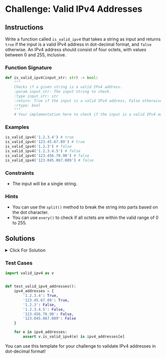 # Challenge: Valid IPv4 Addresses

## Instructions

Write a function called `is_valid_ipv4` that takes a string as input and returns `true` if the input is a valid IPv4 address in dot-decimal format, and `false` otherwise. An IPv4 address should consist of four octets, with values between 0 and 255, inclusive.

### Function Signature

```python
def is_valid_ipv4(input_str: str) -> bool:
    """
    Checks if a given string is a valid IPv4 address.
    :param input_str: The input string to check.
    :type input_str: str
    :return: True if the input is a valid IPv4 address, False otherwise.
    :rtype: bool
    """
    # Your implementation here to check if the input is a valid IPv4 address
```

### Examples

```python
is_valid_ipv4('1.2.3.4') # true
is_valid_ipv4('123.45.67.89') # true
is_valid_ipv4('1.2.3') # false
is_valid_ipv4('1.2.3.4.5') # false
is_valid_ipv4('123.456.78.90') # false
is_valid_ipv4('123.045.067.089') # false
```

### Constraints

- The input will be a single string.

### Hints

- You can use the `split()` method to break the string into parts based on the dot character.
- You can use `every()` to check if all octets are within the valid range of 0 to 255.

## Solutions

<details>
  <summary>Click For Solution</summary>

```python
def is_valid_ipv4(input_str: str) -> bool:
    octets = input_str.split(".")
    return len(octets) == 4 and all(0 <= int(octet) <= 255 and octet == str(int(octet)) for octet in octets)
```

## Explanation

- Split the input string into an array of strings using the `split()` method.
- Check if the array has exactly four elements. If not, return `false`.
- Use the `all()` method to check if all octets are valid.
  - Convert the octet to a number using `int()`.
  - Check if the number is between 0 and 255, inclusive.
  - Check if the octet is equal to the number converted back to a string. This is to check for leading zeros.

</details>

### Test Cases

```python
import valid_ipv4 as v


def test_valid_ipv4_addresses():
    ipv4_addresses = {
        '1.2.3.4': True,
        '123.45.67.89': True,
        '1.2.3': False,
        '1.2.3.4.5': False,
        '123.456.78.90': False,
        '123.045.067.089': False
    }

    for e in ipv4_addresses:
        assert v.is_valid_ipv4(e) is ipv4_addresses[e]
```

You can use this template for your challenge to validate IPv4 addresses in dot-decimal format!
